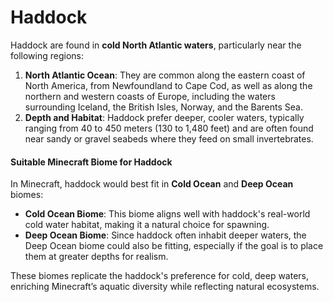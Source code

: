 # Haddock

Haddock are found in **cold North Atlantic waters**, particularly near the following regions:

1. **North Atlantic Ocean**: They are common along the eastern coast of North America, from Newfoundland to Cape Cod, as well as along the northern and western coasts of Europe, including the waters surrounding Iceland, the British Isles, Norway, and the Barents Sea.
2. **Depth and Habitat**: Haddock prefer deeper, cooler waters, typically ranging from 40 to 450 meters (130 to 1,480 feet) and are often found near sandy or gravel seabeds where they feed on small invertebrates.

#### Suitable Minecraft Biome for Haddock

In Minecraft, haddock would best fit in **Cold Ocean** and **Deep Ocean** biomes:

* **Cold Ocean Biome**: This biome aligns well with haddock's real-world cold water habitat, making it a natural choice for spawning.
* **Deep Ocean Biome**: Since haddock often inhabit deeper waters, the Deep Ocean biome could also be fitting, especially if the goal is to place them at greater depths for realism.

These biomes replicate the haddock's preference for cold, deep waters, enriching Minecraft’s aquatic diversity while reflecting natural ecosystems.
